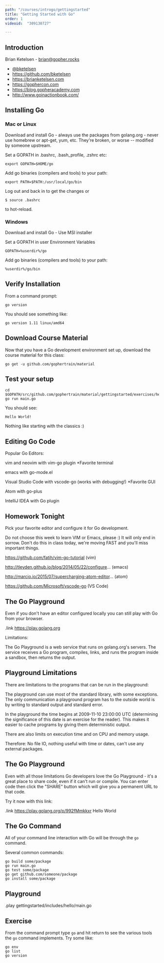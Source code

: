 ```yaml
---
path: "/courses/introgo/gettingstarted"
title: "Getting Started with Go"
order: 1
videoid:  "309130727"

---
```



## Introduction

Brian Ketelsen - brian@gopher.rocks

- [@bketelsen](https://twitter.com/bketelsen) 
- https://github.com/bketelsen
- https://brianketelsen.com
- https://gophercon.com
- https://blog.gopheracademy.com
- http://www.goinactionbook.com/

## Installing Go 

### Mac or Linux

Download and install Go - always use the packages from golang.org - never use homebrew or apt-get, yum, etc. They're broken, or worse -- modified by someone upstream.

Set a GOPATH in .bashrc, .bash_profile, .zshrc etc:

	export GOPATH=$HOME/go

Add go binaries (compilers and tools) to your path:

	export PATH=$PATH:/usr/local/go/bin

Log out and back in to get the changes or

	$ source .bashrc

to hot-reload.


### Windows

Download and install Go - Use MSI installer

Set a GOPATH in user Environment Variables

	GOPATH=%userdir%/go

Add go binaries (compilers and tools) to your path:

	%userdir%/go/bin	

## Verify Installation

From a command prompt:
	
	go version

You should see something like:

	go version 1.11 linux/amd64

## Download Course Material

Now that you have a Go development environment set up, download the course material for this class:

	go get -u github.com/gophertrain/material

## Test your setup

	cd $GOPATH/src/github.com/gophertrain/material/gettingstarted/exercises/hello
	go run main.go

You should see:

	Hello World!

Nothing like starting with the classics :)


## Editing Go Code

Popular Go Editors:

vim and neovim with vim-go plugin *Favorite terminal

emacs with go-mode.el

Visual Studio Code with vscode-go (works with debugging!) *Favorite GUI

Atom with go-plus

IntelliJ IDEA with Go plugin

## Homework Tonight

Pick your favorite editor and configure it for Go development.

Do not choose this week to learn VIM or Emacs, please :) It will only end in sorrow. Don't do this in class today, we're moving FAST and you'll miss important things.

https://github.com/fatih/vim-go-tutorial (vim)

http://tleyden.github.io/blog/2014/05/22/configure... (emacs)

http://marcio.io/2015/07/supercharging-atom-editor... (atom)

https://github.com/Microsoft/vscode-go (VS Code)

## The Go Playground


Even if you don't have an editor configured locally you can still play with Go from your browser.

.link https://play.golang.org

Limitations:

The Go Playground is a web service that runs on golang.org's servers. The service receives a Go program, compiles, links, and runs the program inside a sandbox, then returns the output.

## Playground Limitations

There are limitations to the programs that can be run in the playground:

The playground can use most of the standard library, with some exceptions. The only communication a playground program has to the outside world is by writing to standard output and standard error.

In the playground the time begins at 2009-11-10 23:00:00 UTC (determining the significance of this date is an exercise for the reader). This makes it easier to cache programs by giving them deterministic output.

There are also limits on execution time and on CPU and memory usage.

Therefore: No file IO, nothing useful with time or dates, can't use any external packages.

## The Go Playground

Even with all those limitations Go developers love the Go Playground - it's a great place to share code, even if it can't run or compile. You can enter code then click the "SHARE" button which will give you a permanent URL to that code.

Try it now with this link: 

.link https://play.golang.org/p/992fMmkkxr Hello World

## The Go Command

All of your command line interaction with Go will be through the `go` command.

Several common commands:
	
	go build some/package
	go run main.go
	go test some/package
	go get github.com/someone/package
	go install some/package


## Playground

.play gettingstarted/includes/hello/main.go

## Exercise

From the command prompt type `go` and hit return to see the various tools the `go` command implements.  Try some like:

	go env
	go list
	go version
